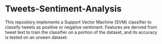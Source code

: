 # Tweets-Sentiment-Analysis
This repository implements a Support Vector Machine (SVM) classifier to classify tweets as positive or negative sentiment. Features are derived from tweet text to train the classifier on a portion of the dataset, and its accuracy is tested on an unseen dataset.
